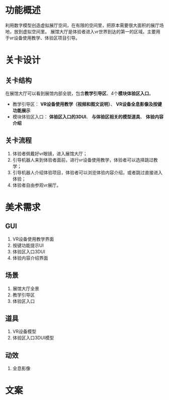 <!--
 * @Author: your name
 * @Date: 2020-05-06 22:05:59
 * @LastEditTime: 2020-05-06 22:10:09
 * @LastEditors: Please set LastEditors
 * @Description: In User Settings Edit
 * @FilePath: \myProject-wy\安防VR\安防VR\展馆大厅功能设计.md
 -->
# 功能概述
利用数字模型创造虚拟展厅空间，在有限的空间里，把原本需要很大面积的展厅场地，放到虚拟空间里。
展馆大厅是体验者进入vr世界到达的第一的区域。主要用于vr设备使用教学、体验区项目引导。

# 关卡设计
## 关卡结构
在展馆大厅可以看到展馆内部全貌，包含**教学引导区**、4个**模块体验区入口**。
* 教学引导区：
    **VR设备使用教学（视频和图文说明）**、
    **VR设备全息影像及按键功能展示**
* 模块体验区入口：
    **体验区入口的3DUI**、
    **与体验区相关的模型道具**、
    **体验内容介绍**
## 关卡流程
1. 体验者佩戴好vr眼镜，进入展馆大厅；
2. 引导机器人来到体验者面前，进行vr设备使用教学，体验者可以选择跳过教学；
3. 引导机器人介绍体验项目，体验者可以浏览体验内容介绍，或者跳过直接进入体验；
4. 体验者自由参观vr展厅。

# 美术需求
## GUI
1. VR设备使用教学界面
2. 按键功能提示UI
3. 体验区入口3DUI
4. 体验内容介绍界面
## 场景
1. 展馆大厅全景
2. 教学引导区
3. 体验区入口
## 道具
1. VR设备模型
2. 体验区入口3DUI模型
## 动效
1. 全息影像

# 文案